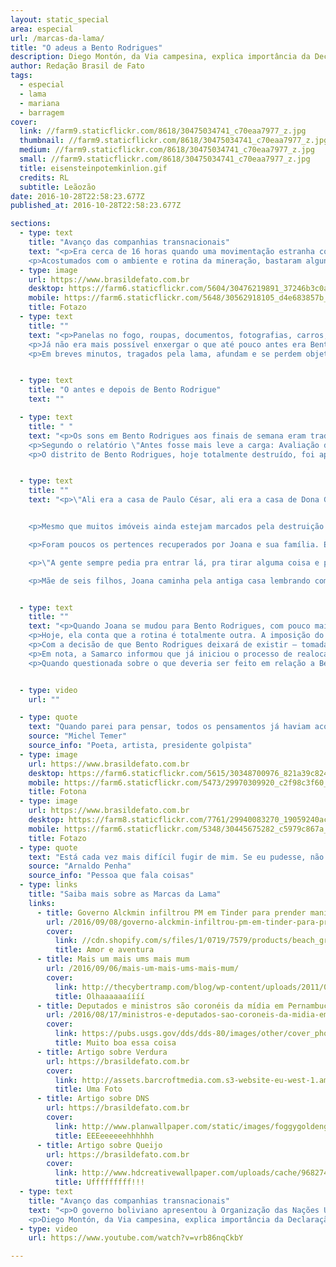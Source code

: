 ```yaml
---
layout: static_special
area: especial
url: /marcas-da-lama/
title: "O adeus a Bento Rodrigues"
description: Diego Montón, da Via campesina, explica importância da Declaração dos Direitos Camponeses para toda sociedade.
author: Redação Brasil de Fato
tags:
  - especial
  - lama
  - mariana
  - barragem
cover:
  link: //farm9.staticflickr.com/8618/30475034741_c70eaa7977_z.jpg
  thumbnail: //farm9.staticflickr.com/8618/30475034741_c70eaa7977_z.jpg
  medium: //farm9.staticflickr.com/8618/30475034741_c70eaa7977_z.jpg
  small: //farm9.staticflickr.com/8618/30475034741_c70eaa7977_z.jpg
  title: eisensteinpotemkinlion.gif
  credits: RL
  subtitle: Leãozão
date: 2016-10-28T22:58:23.677Z
published_at: 2016-10-28T22:58:23.677Z

sections:
  - type: text
    title: "Avanço das companhias transnacionais"
    text: "<p>Era cerca de 16 horas quando uma movimentação estranha começou a ser percebida pelos moradores de Bento Rodrigues, pequeno distrito da cidade de Mariana, em Minas Gerais. Com cerca de 600 habitantes, os gritos foram rapidamente reproduzidos. \"A barragem estourou!\", diziam alguns moradores, que durante a correria alertavam sobre a feroz lama de rejeitos que estava prestes a atingir o bairro que surgiu por volta do século XVIII, tornando-se uma das primeiras unidades mineradoras no estado mineiro.</p>
    <p>Acostumados com o ambiente e rotina da mineração, bastaram alguns segundos para os moradores entenderem que a barragem do Fundão, pertencente à mineradora Samarco (um empreendimento conjunto da Vale e da BHP Billiton), havia se rompido. Mesmo os que se recusaram a acreditar de imediato no que acontecia, por não ouviram nenhum aviso oficial ou alerta sonoro, não demoraram muito em perceber a gravidade da situação.</p>"
  - type: image
    url: https://www.brasildefato.com.br
    desktop: https://farm6.staticflickr.com/5604/30476219891_37246b3c0a_z.jpg
    mobile: https://farm6.staticflickr.com/5648/30562918105_d4e683857b_z.jpg
    title: Fotazo
  - type: text
    title: ""
    text: "<p>Panelas no fogo, roupas, documentos, fotografias, carros, animais… Tudo precisou ser deixado para trás para se chegar às partes mais altas do vilarejo. Em meio à desolação e busca por notícias sobre o paradeiro de amigos, parentes e vizinhos, houve quem conseguisse parar e, entre lágrimas, observar a enxurrada de lama destruir ruas, casas, escola e posto de saúde. </p>
    <p>Já não era mais possível enxergar o que até pouco antes era Bento Rodrigues, a não ser por alguns carros e telhados que se deslocavam pelo distrito, flutuando sem rumo nesse rio de barro. Das 200 casas, pouco mais de 20 ficaram em pé. Entre moradores e trabalhadores da mineradora, morreram 19 pessoas. </p>
    <p>Em breves minutos, tragados pela lama, afundam e se perdem objetos pessoais, plantações, lares, memórias e vidas: foi o adeus a Bento Rodrigues.</p>"


  - type: text
    title: "O antes e depois de Bento Rodrigue"
    text: ""

  - type: text
    title: " "
    text: "<p>Os sons em Bento Rodrigues aos finais de semana eram tradicionais: crianças brincando pelas ruas, pequenos bate-papos com vizinhos e amigos em frente de casa, festas e reuniões de família. Com tudo debaixo da lama, o dia 6 de novembro era para ser o mais silencioso do pequeno povoado mineiro. Mas, dessa vez, o ambiente de Bento Rodrigues foi preenchido pelo barulho de helicópteros e grupos de resgate, que circulavam pelo vilarejo à procura de sobreviventes.</p>
    <p>Segundo o relatório \"Antes fosse mais leve a carga: Avaliação dos aspectos econômicos, políticos e sociais do desastre da Samarco/Vale/BHP em Mariana (MG)\", do Grupo Política, Economia, Mineração, Ambiente e Sociedade (PoEMAS), a lama de rejeito causou uma \"destruição socioambiental por 663 km nos rios Gualaxo do Norte, Carmo e Doce até chegar na foz do último, onde adentrou 80 km2 ao mar\".</p>
    <p>O distrito de Bento Rodrigues, hoje totalmente destruído, foi apenas o primeiro local atingido e, portanto, uma das paradas da reportagem para o especial Marcas da Lama - Um ano de resistência na Bacia do Rio Doce.</p>"


  - type: text
    title: "" 
    text: "<p>\"Ali era a casa de Paulo César, ali era a casa de Dona Geralda, ali o terreno do meu sogro, mais ali o bar da Sandra, aqui era a casa de Joaquim\". É assim que Joana D'arc Norberto, 43 anos, inicia a conversa com a equipe do Brasil de Fato, enquanto percorre o que restou de Bento Rodrigues quase um ano depois do ocorrido.</p>


    <p>Mesmo que muitos imóveis ainda estejam marcados pela destruição da lama ou tenham desaparecido completamente do mapa, os mais de vinte anos morando no distrito garantiram à dona-de-casa minuciosidade na memória. Os locais exatos das casas dos amigos ainda são lembrados por ela.</p>

    <p>Foram poucos os pertences recuperados por Joana e sua família. Embora sua casa tenha sido uma das poucas que não foram atingidas diretamente pela enxurrada, por se localizar na parte alta do povoado, se passaram dias até que ela e os vizinhos pudessem voltar ao local, e muitos pertences foram saqueados.</p>

    <p>\"A gente sempre pedia pra entrar lá, pra tirar alguma coisa e poder levar – pra quando Deus abençoar, e a gente tiver uma nova casa –, poder levar. A gente queria conseguir tirar alguma coisa, mas não podia entrar. Hoje, não tem mais nada, porque os outros saquearam tudo\", lamenta.</p>

    <p>Mãe de seis filhos, Joana caminha pela antiga casa lembrando como ela foi um dia (ver vídeo). \"Toda vez que eu volto aqui é uma tristeza\", diz, garantindo que, mesmo assim, faz questão de retornar sempre que possível a Bento Rodrigues. Ela ainda tem esperança de resgatar algum pertence, alguma memória.</p>"


  - type: text
    title: "" 
    text: "<p>Quando Joana se mudou para Bento Rodrigues, com pouco mais de 20 anos, ela estava grávida do primeiro filho. A vida no pequeno povoado logo se tornou a vida que sempre quis. Das lembranças mais felizes, se destacam os passeios a cavalo. O trajeto do distrito até o centro de Mariana durava cerca de duas horas de carroça, quando se podia admirar a paisagem, da qual ela lembra com gosto.</p>
    <p>Hoje, ela conta que a rotina é totalmente outra. A imposição do abandono da vida rural, devido ao rompimento da barragem, fez com [que] Joana e a família ficassem por mais de um mês morando em um hotel. Em dezembro de 2015, se mudaram para um pequeno sítio em Mariana, onde, aos poucos, eles têm conseguido recuperar parte da antiga rotina. \"Algumas coisas a gente conseguiu recuperar, mas outras não\", diz, lembrando-se dos cavalos, burros, mulas, galinhas e plantações que foram embora com a lama.</p>
    <p>Com a decisão de que Bento Rodrigues deixará de existir – tomada em uma assembleia realizada dias após a tragédia –, uma comunidade será construída pela Samarco em um novo terreno. \"Eles estão mexendo aqui e nós estamos ficando para trás. Isso que eles estão mexendo, eu acho que deve ser para nos dar as nossas casas. E todos nós ainda estamos esperando as nossas casas\", desabafa a matriarca, enquanto passeia pelo que sobrou do povoado, vendo vários caminhões transitarem (ver capítulo 2).</p>
    <p>Em nota, a Samarco informou que já iniciou o processo de realocação e reconstrução das comunidades afetadas em Bento Rodrigues, Paracatu de Baixo e Gesteira. \"As famílias já escolheram os terrenos onde os novos distritos serão erguidos. As obras serão entregues até 2019\", afirma a mineradora.</p>
    <p>Quando questionada sobre o que deveria ser feito em relação a Bento, Joana é categórica: \"eu acho que deveria deixar para ser uma cidade histórica, preservar a memória de todo mundo\".</p>"


  - type: video
    url: ""

  - type: quote
    text: "Quando parei para pensar, todos os pensamentos já haviam acontecido."
    source: "Michel Temer"
    source_info: "Poeta, artista, presidente golpista"
  - type: image
    url: https://www.brasildefato.com.br
    desktop: https://farm6.staticflickr.com/5615/30348700976_821a39c824_z.jpg
    mobile: https://farm6.staticflickr.com/5473/29970309920_c2f98c3f60_z.jpg
    title: Fotona
  - type: image
    url: https://www.brasildefato.com.br
    desktop: https://farm8.staticflickr.com/7761/29940083270_19059240ac_z.jpg
    mobile: https://farm6.staticflickr.com/5348/30445675282_c5979c867a_z.jpg
    title: Fotazo
  - type: quote
    text: "Está cada vez mais difícil fugir de mim. Se eu pudesse, não continuaria."
    source: "Arnaldo Penha"
    source_info: "Pessoa que fala coisas"
  - type: links
    title: "Saiba mais sobre as Marcas da Lama"
    links:
      - title: Governo Alckmin infiltrou PM em Tinder para prender manifestantes
        url: /2016/09/08/governo-alckmin-infiltrou-pm-em-tinder-para-prender-manifestantes-dizem-vitimas/
        cover:
          link: //cdn.shopify.com/s/files/1/0719/7579/products/beach_grinder_800_large.jpg
          title: Amor e aventura
      - title: Mais um mais ums mais mum
        url: /2016/09/06/mais-um-mais-ums-mais-mum/
        cover:
          link: http://thecybertramp.com/blog/wp-content/uploads/2011/08/rainbow.jpg
          title: Olhaaaaaaíííí
      - title: Deputados e ministros são coronéis da mídia em Pernambuco
        url: /2016/08/17/ministros-e-deputados-sao-coroneis-da-midia-em-pernambuco/
        cover:
          link: https://pubs.usgs.gov/dds/dds-80/images/other/cover_photo.jpg
          title: Muito boa essa coisa
      - title: Artigo sobre Verdura
        url: https://brasildefato.com.br
        cover:
          link: http://assets.barcroftmedia.com.s3-website-eu-west-1.amazonaws.com/assets/images/recent-images-14.jpg
          title: Uma Foto
      - title: Artigo sobre DNS
        url: https://brasildefato.com.br
        cover:
          link: http://www.planwallpaper.com/static/images/foggygoldengatebridge.jpg
          title: EEEeeeeeehhhhhh
      - title: Artigo sobre Queijo
        url: https://brasildefato.com.br
        cover:
          link: http://www.hdcreativewallpaper.com/uploads/cache/968274544/playful-kitty-hd-1080p-images-download-36lO-480x320-MM-78.jpg
          title: Ufffffffff!!!
  - type: text
    title: "Avanço das companhias transnacionais"
    text: "<p>O governo boliviano apresentou à Organização das Nações Unidas (ONU) uma proposta de Declaração de Direitos dos Camponeses em 2012. A ideia, construída durante quase uma década, partiu de movimentos camponeses de todo mundo vinculados à Via Campesina. Em entrevista ao Brasil de Fato, Diego Montón, integrante do Movimento Nacional Campesino y Indígena da Argentina, membro da secretaria operativa da Coordenação Latino-americana das Organizações do Campo Cloc e representante da América Latina no coletivo internacional da Via Campesina que discute a Declaração dos Direitos Camponeses, explica que o avanço das companhias transnacionais gerou uma série de novas violações de direitos humanos, exigindo que as organizações camponesas buscassem uma proteção internacional ao seu modo de vida e trabalho.</p>
    <p>Diego Montón, da Via campesina, explica importância da Declaração dos Direitos Camponeses para toda sociedade.</p>"
  - type: video
    url: https://www.youtube.com/watch?v=vrb86nqCkbY

---
```


